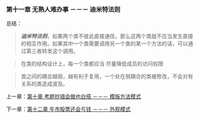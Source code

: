 ### 第十一章 无熟人难办事 －－－ 迪米特法则

总结：

> ***迪米特法则***，如果两个类不彼此直接通信，那么这两个类就不应当发生直接的相互作用。如果其中一个类需要调用另一个类的某一个方法的话，可以通过第三者转发这个调用。

> 在类的结构设计上，每一个类都应当 尽量降低成员的访问权限

> 类之间的耦合越弱，越有利于复用，一个处在弱耦合的类被修改，不会对有关系的类造成波及。


上一章：[第十章 考题抄错会做也白搭 －－－ 模版方法模式](https://github.com/flyingalex/design-patterns-by-php/blob/master/files/chapter10.md)

下一章：[第十二章 牛市股票还会亏钱 －－－ 外观模式](https://github.com/flyingalex/design-patterns-by-php/blob/master/files/chapter12.md)